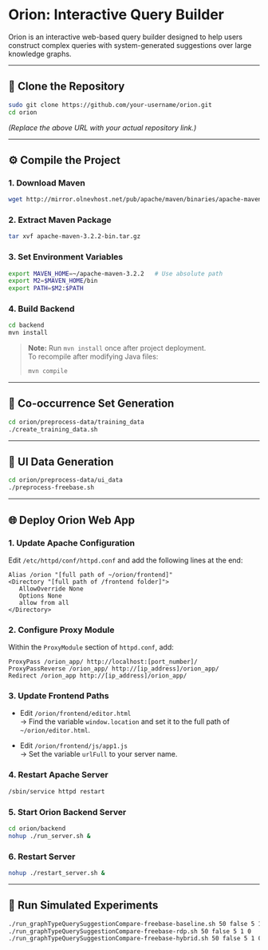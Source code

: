 # Orion: Interactive Query Builder

Orion is an interactive web-based query builder designed to help users construct complex queries with system-generated suggestions over large knowledge graphs.

---

## 🚀 Clone the Repository

```bash
sudo git clone https://github.com/your-username/orion.git
cd orion
```

*(Replace the above URL with your actual repository link.)*

---

## ⚙️ Compile the Project

### 1. Download Maven
```bash
wget http://mirror.olnevhost.net/pub/apache/maven/binaries/apache-maven-3.2.2-bin.tar.gz
```

### 2. Extract Maven Package
```bash
tar xvf apache-maven-3.2.2-bin.tar.gz
```

### 3. Set Environment Variables
```bash
export MAVEN_HOME=~/apache-maven-3.2.2   # Use absolute path
export M2=$MAVEN_HOME/bin
export PATH=$M2:$PATH
```

### 4. Build Backend
```bash
cd backend
mvn install
```

> **Note:** Run `mvn install` once after project deployment.  
> To recompile after modifying Java files:
> ```bash
> mvn compile
> ```

---

## 🧩 Co-occurrence Set Generation

```bash
cd orion/preprocess-data/training_data
./create_training_data.sh
```

---

## 🧮 UI Data Generation

```bash
cd orion/preprocess-data/ui_data
./preprocess-freebase.sh
```

---

## 🌐 Deploy Orion Web App

### 1. Update Apache Configuration
Edit `/etc/httpd/conf/httpd.conf` and add the following lines at the end:

```
Alias /orion "[full path of ~/orion/frontend]"
<Directory "[full path of /frontend folder]">
   AllowOverride None
   Options None
   allow from all
</Directory>
```

### 2. Configure Proxy Module
Within the `ProxyModule` section of `httpd.conf`, add:

```
ProxyPass /orion_app/ http://localhost:[port_number]/
ProxyPassReverse /orion_app/ http://[ip_address]/orion_app/
Redirect /orion_app http://[ip_address]/orion_app/
```

### 3. Update Frontend Paths
- Edit `/orion/frontend/editor.html`  
  → Find the variable `window.location` and set it to the full path of `~/orion/editor.html`.

- Edit `/orion/frontend/js/app1.js`  
  → Set the variable `urlFull` to your server name.

### 4. Restart Apache Server
```bash
/sbin/service httpd restart
```

### 5. Start Orion Backend Server
```bash
cd orion/backend
nohup ./run_server.sh &
```

### 6. Restart Server
```bash
nohup ./restart_server.sh &
```

---

## 🧪 Run Simulated Experiments

```bash
./run_graphTypeQuerySuggestionCompare-freebase-baseline.sh 50 false 5 1 0
./run_graphTypeQuerySuggestionCompare-freebase-rdp.sh 50 false 5 1 0
./run_graphTypeQuerySuggestionCompare-freebase-hybrid.sh 50 false 5 1 0
```

